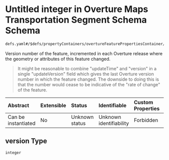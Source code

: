 # Untitled integer in Overture Maps Transportation Segment Schema Schema

```txt
defs.yaml#/$defs/propertyContainers/overtureFeaturePropertiesContainer/properties/version
```

Version number of the feature, incremented in each Overture release where the geometry or attributes of this feature changed.

> It might be reasonable to combine "updateTime" and "version" in a single "updateVersion" field which gives the last Overture version number in which the feature changed. The downside to doing this is that the number would cease to be indicative of the "rate of change" of the feature.

| Abstract            | Extensible | Status         | Identifiable            | Custom Properties | Additional Properties | Access Restrictions | Defined In                                                                                 |
| :------------------ | :--------- | :------------- | :---------------------- | :---------------- | :-------------------- | :------------------ | :----------------------------------------------------------------------------------------- |
| Can be instantiated | No         | Unknown status | Unknown identifiability | Forbidden         | Allowed               | none                | [defs.yaml\*](../../../../../../../tmp/jsonschema/schema/defs.yaml "open original schema") |

## version Type

`integer`
